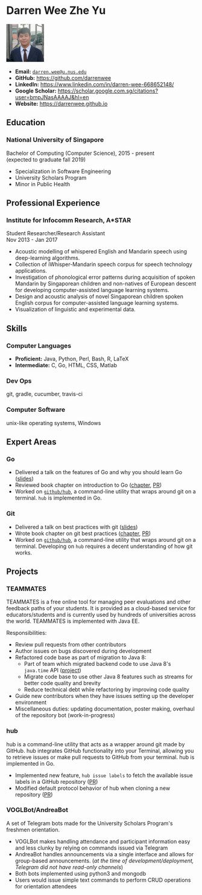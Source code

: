 # Darren Wee Zhe Yu

<img src="darren.jpeg" width="100" /><br>

* **Email:** [`darren.wee@u.nus.edu`](mailto:darren.wee@u.nus.edu)
* **GitHub:** https://github.com/darrenwee
* **LinkedIn:** https://www.linkedin.com/in/darren-wee-668652148/
* **Google Scholar:** https://scholar.google.com.sg/citations?user=bmpJNasAAAAJ&hl=en
* **Website:** https://darrenwee.github.io

## Education
### National University of Singapore
Bachelor of Computing (Computer Science), 2015 - present <br>
(expected to graduate fall 2019)

* Specialization in Software Engineering
* University Scholars Program
* Minor in Public Health

## Professional Experience
### Institute for Infocomm Research, A\*STAR
Student Researcher/Research Assistant<br>
Nov 2013 - Jan 2017

- Acoustic modelling of whispered English and Mandarin speech using deep-learning algorithms.
- Collection of iWhisper-Mandarin speech corpus for speech technology applications.
- Investigation of phonological error patterns during acquisition of spoken Mandarin by Singaporean children and non-natives of European descent for developing computer-assisted language learning systems.
- Design and acoustic analysis of novel Singaporean children spoken English corpus for computer-assisted language learning systems.
- Visualization of linguistic and experimental data.

## Skills
### Computer Languages
* **Proficient:** Java, Python, Perl, Bash, R, LaTeX
* **Intermediate:** C, Go, HTML, CSS, Matlab

### Dev Ops
git, gradle, cucumber, travis-ci

### Computer Software
unix-like operating systems, Windows

## Expert Areas
### Go
- Delivered a talk on the features of Go and why you should learn Go ([slides](https://docs.google.com/presentation/d/1gjksgaZ2RK6crbZvGWQLnlCu1PcDBox_IibqsZS6VmI/edit?usp=sharing))
- Reviewed book chapter on introduction to Go ([chapter](https://github.com/se-edu/learningresources/blob/master/contents/go/Go.md), [PR](https://github.com/se-edu/learningresources/pull/48))
- Worked on [`github/hub`](https://github.com/github/hub), a command-line utility that wraps around git on a terminal. `hub` is implemented in Go.

### Git
- Delivered a talk on best practices with git ([slides](https://docs.google.com/presentation/d/1Wj9zmEKEnLbPzPz2Ifl7ZZcayJr6QjqfoJkt1zfwqpg/edit?usp=sharing))
- Wrote book chapter on git best practices ([chapter](https://github.com/se-edu/learningresources/blob/master/contents/revisionControl/bestPracticesGit.md), [PR](https://github.com/se-edu/learningresources/pull/40))
- Worked on [`github/hub`](https://github.com/github/hub), a command-line utility that wraps around git on a terminal. Developing on `hub` requires a decent understanding of how git works.

## Projects
### TEAMMATES
TEAMMATES is a free online tool for managing peer evaluations and other feedback paths of your students. It is provided as a cloud-based service for educators/students and is currently used by hundreds of universities across the world. TEAMMATES is implemented with Java EE.

Responsibilities:

- Review pull requests from other contributors
- Author issues on bugs discovered during development
- Refactored code base as part of migration to Java 8:
    - Part of team which migrated backend code to use Java 8's `java.time` API ([project](https://github.com/TEAMMATES/teammates/projects/3))
    - Migrate code base to use other Java 8 features such as streams for better code quality and brevity
    - Reduce technical debt while refactoring by improving code quality
- Guide new contributors when they have issues setting up the developer environment
- Miscellaneous duties: updating documentation, poster making, overhaul of the repository bot (work-in-progress)

### hub
hub is a command-line utility that acts as a wrapper around git made by GitHub. hub integrates GitHub functionality into your Terminal, allowing you to retrieve issues or make pull requests to GitHub from your terminal. hub is implemented in Go.

- Implemented new feature, `hub issue labels` to fetch the available issue labels in a GitHub repository ([PR](https://github.com/github/hub/pull/1667))
- Modified default protocol behavior of hub when cloning a new repository ([PR](https://github.com/github/hub/pull/1690))

### VOGLBot/AndreaBot
A set of Telegram bots made for the University Scholars Program's freshmen orientation.

* VOGLBot makes handling attendance and participant information easy and less clunky by relying on commands issued via Telegram
* AndreaBot handles announcements via a single interface and allows for group-based announcements. (*at the time of development/deployment, Telegram did not have read-only channels*)
* Both bots implemented using python3 and mongodb
* Users would issue simple text commands to perform CRUD operations for orientation attendees
